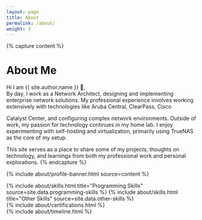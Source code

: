 ```yaml
---
layout: page
title: About
permalink: /about/
weight: 3
---
```


{% capture content %}
# **About Me**

Hi I am {{ site.author.name }} :wave:,<br>
By day, I work as a Network Architect, designing and implementing enterprise network solutions. My professional experience involves working extensively with technologies like Aruba Central, ClearPass, Cisco 

Catalyst Center, and configuring complex network environments.
Outside of work, my passion for technology continues in my home lab. I enjoy experimenting with self-hosting and virtualization, primarily using TrueNAS as the core of my setup.

This site serves as a place to share some of my projects, thoughts on technology, and learnings from both my professional work and personal explorations.
{% endcapture %}

{% include about/profile-banner.html source=content %}

<div class="row mt-4 wow animated fadeIn" data-wow-delay=".2s">
  {% include about/skills.html title="Programming Skills" source=site.data.programming-skills %}
  {% include about/skills.html title="Other Skills" source=site.data.other-skills %}
</div>
<div class="wow animated fadeIn" data-wow-delay=".25s">
  {% include about/certifications.html %}
</div>
<div class="wow animated fadeIn" data-wow-delay=".25s">
  {% include about/timeline.html %}
</div>